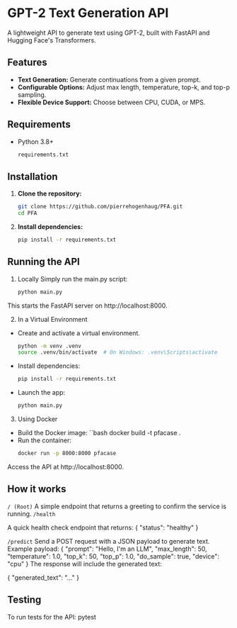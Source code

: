 # GPT-2 Text Generation API

A lightweight API to generate text using GPT-2, built with FastAPI and Hugging Face's Transformers.

## Features

- **Text Generation:** Generate continuations from a given prompt.
- **Configurable Options:** Adjust max length, temperature, top-k, and top-p sampling.
- **Flexible Device Support:** Choose between CPU, CUDA, or MPS.

## Requirements

- Python 3.8+
   ```bash
   requirements.txt

## Installation
1. **Clone the repository:**
   ```bash
   git clone https://github.com/pierrehogenhaug/PFA.git
   cd PFA
2. **Install dependencies:**   
   ```bash
   pip install -r requirements.txt

## Running the API
1. Locally
Simply run the main.py script:
   ```bash
   python main.py
This starts the FastAPI server on http://localhost:8000.

2. In a Virtual Environment
- Create and activate a virtual environment.
   ```bash
   python -m venv .venv
   source .venv/bin/activate  # On Windows: .venv\Scripts\activate
- Install dependencies:
   ```bash
   pip install -r requirements.txt
- Launch the app:
   ```bash
   python main.py

3. Using Docker
- Build the Docker image:
   ``bash
docker build -t pfacase .
- Run the container:
   ```bash
   docker run -p 8000:8000 pfacase
Access the API at http://localhost:8000.

## How it works
`/ (Root)`
A simple endpoint that returns a greeting to confirm the service is running.
`/health`

A quick health check endpoint that returns:
{ "status": "healthy" }

`/predict`
Send a POST request with a JSON payload to generate text. Example payload:
{
  "prompt": "Hello, I'm an LLM",
  "max_length": 50,
  "temperature": 1.0,
  "top_k": 50,
  "top_p": 1.0,
  "do_sample": true,
  "device": "cpu"
}
The response will include the generated text:

{ "generated_text": "..." }

## Testing

To run tests for the API:
pytest
